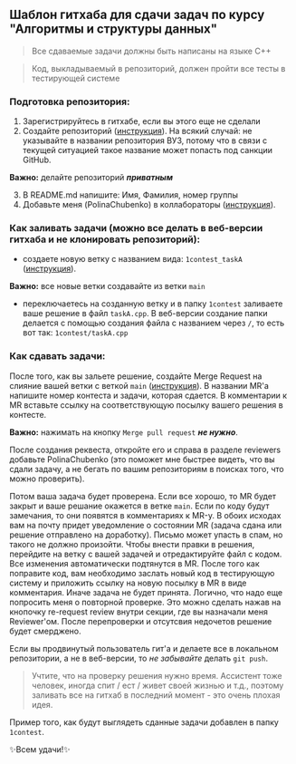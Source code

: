 ## Шаблон гитхаба для сдачи задач по курсу "Алгоритмы и структуры данных"

> Все сдаваемые задачи должны быть написаны на языке С++

> Код, выкладываемый в репозиторий, должен пройти все тесты в тестирующей системе 

### Подготовка репозитория:
1. Зарегистрируйтесь в гитхабе, если вы этого еще не сделали
2. Создайте репозиторий ([инструкция](https://docs.github.com/en/get-started/quickstart/create-a-repo)). На всякий случай: не указывайте в названии репозитория ВУЗ, потому что в связи с текущей ситуацией такое название может попасть под санкции GitHub.

**Важно:** делайте репозиторий ***приватным***

3. В README.md напишите: Имя, Фамилия, номер группы
4. Добавьте меня (PolinaChubenko) в коллабораторы ([инструкция](https://docs.github.com/en/account-and-profile/setting-up-and-managing-your-personal-account-on-github/managing-access-to-your-personal-repositories/inviting-collaborators-to-a-personal-repository)).


### Как заливать задачи (можно все делать в веб-версии гитхаба и не клонировать репозиторий):
- создаете новую ветку с названием вида: ```1contest_taskA``` ([инструкция](https://docs.github.com/en/pull-requests/collaborating-with-pull-requests/proposing-changes-to-your-work-with-pull-requests/creating-and-deleting-branches-within-your-repository)).

**Важно:** все новые ветки создавайте из ветки ```main```
- переключаетесь на созданную ветку и в папку ```1contest``` заливаете ваше решение в файл ```taskA.cpp```. В веб-версии создание папки делается с помощью создания файла с названием через ```/```, то есть вот так: ```1contest/taskA.cpp```

### Как сдавать задачи:
После того, как вы зальете решение, создайте Merge Request на слияние вашей ветки с веткой ```main``` ([инструкция](https://docs.github.com/en/pull-requests/collaborating-with-pull-requests/proposing-changes-to-your-work-with-pull-requests/creating-a-pull-request)). В названии MR'a напишите номер контеста и задачи, которая сдается. В комментарии к MR вставьте ссылку на соответствующую посылку вашего решения в контесте.

**Важно:** нажимать на кнопку ```Merge pull request``` ***не нужно***.

После создания реквеста, откройте его и справа в разделе reviewers добавьте PolinaChubenko (это поможет мне быстрее видеть, что вы сдали задачу, а не бегать по вашим репозиториям в поисках того, что можно проверить).

Потом ваша задача будет проверена. Если все хорошо, то MR будет закрыт и ваше решание окажется в ветке ```main```. Если по коду будут замечания, то они появятся в комментариях к MR-у. В обоих исходах вам на почту придет уведомление о состоянии MR (задача сдана или решение отправлено на доработку). Письмо может упасть в спам, но такого не должно произойти. Чтобы внести правки в решения, перейдите на ветку с вашей задачей и отредактируйте файл с кодом. Все изменения автоматически подтянутся в MR. После того как поправите код, вам необходимо заслать новый код в тестирующую систему и приложить ссылку на новую посылку в MR в виде комментария. Иначе задача не будет принята. Логично, что надо еще попросить меня о повторной проверке. Это можно сделать нажав на кнопочку re-request review внутри секции, где вы назначали меня Reviewer'ом. После перепроверки и отсутсвия недочетов решение будет смерджено.

Если вы продвинутый пользователь гит'а и делаете все в локальном репозитории, а не в веб-версии, то *не забывайте* делать ```git push```. 

> Учтите, что на проверку решения нужно время. Ассистент тоже человек, иногда спит / ест / живет своей жизнью и т.д., поэтому заливать все на гитхаб в последний момент - это очень плохая идея. 

Пример того, как будут выглядеть сданные задачи добавлен в папку ```1contest```.

:sparkles:Всем удачи!:sparkles:
